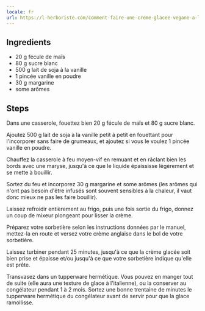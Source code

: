 ```yaml
---
locale: fr
url: https://l-herboriste.com/comment-faire-une-creme-glacee-vegane-a-la-sorbetiere/
---
```





## Ingredients

- 20&nbsp;g fécule de maïs
- 80&nbsp;g sucre blanc
- 500&nbsp;g lait de soja à la vanille
- 1&nbsp;pincée vanille en poudre
- 30&nbsp;g margarine
- some&nbsp;arômes


## Steps

Dans une casserole, fouettez bien 20&nbsp;g fécule de maïs et 80&nbsp;g sucre blanc.

Ajoutez 500&nbsp;g lait de soja à la vanille petit à petit en fouettant pour l'incorporer sans faire de grumeaux, et ajoutez si vous le voulez 1&nbsp;pincée vanille en poudre.

Chauffez la casserole à feu moyen-vif en remuant et en râclant bien les bords avec une maryse, jusqu'à ce que le liquide épaississe légèrement et se mette à bouillir.

Sortez du feu et incorporez 30&nbsp;g margarine et some&nbsp;arômes (les arômes qui n'ont pas besoin d'être infusés sont souvent sensibles à la chaleur, il vaut donc mieux ne pas les faire bouillir).

Laissez refroidir entièrement au frigo, puis une fois sortie du frigo, donnez un coup de mixeur plongeant pour lisser la crème.

Préparez votre sorbetière selon les instructions données par le manuel, mettez-la en route et versez votre crème anglaise dans le bol de votre sorbetière.

Laissez turbiner pendant 25&nbsp;minutes, jusqu'à ce que la crème glacée soit bien prise et épaisse et/ou jusqu'à ce que votre sorbetière indique qu'elle est prête.

Transvasez dans un tupperware hermétique. Vous pouvez en manger tout de suite (elle aura une texture de glace à l'italienne), ou la conserver au congélateur pendant 1 à 2 mois. Sortez une bonne trentaine de minutes le tupperware hermétique du congélateur avant de servir pour que la glace ramollisse.

